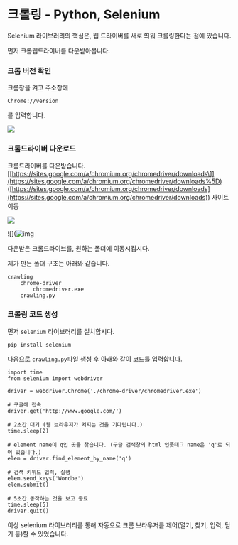 # 크롤링 - Python, Selenium

Selenium 라이브러리의 핵심은, 웹 드라이버를 새로 띄워 크롤링한다는 점에 있습니다.

먼저 크롬웹드라이버를 다운받아봅니다.

### 크롬 버전 확인

크롬창을 켜고 주소창에

```
Chrome://version
```

를 입력합니다.

![](https://k.kakaocdn.net/dn/cMpbD0/btqE2tBUaKU/L7eUeeItvDVBjdAaxxkXrk/img.png)

### 크롬드라이버 다운로드

크롬드라이버를 다운받습니다. \[[https://sites.google.com/a/chromium.org/chromedriver/downloads\]](https://sites.google.com/a/chromium.org/chromedriver/downloads%5D) ([https://sites.google.com/a/chromium.org/chromedriver/downloads](https://sites.google.com/a/chromium.org/chromedriver/downloads)) 사이트 이동



![](https://k.kakaocdn.net/dn/ersB9W/btqE0QyKbrG/WZ8n29SWMqDXSMAKpNcFVK/img.png)



![](![img](https://k.kakaocdn.net/dn/civO1v/btqE00A93IV/79pbK1ikmYofRMpKSrsxR1/img.png)





다운받은 크롬드라이브를, 원하는 폴더에 이동시킵시다.

제가 만든 폴더 구조는 아래와 같습니다.

```
crawling
    chrome-driver
        chromedriver.exe
    crawling.py
```

### 크롤링 코드 생성

먼저 `selenium` 라이브러리를 설치합시다.

```
pip install selenium
```

다음으로 `crawling.py`파일 생성 후 아래와 같이 코드를 입력합니다.

```
import time
from selenium import webdriver

driver = webdriver.Chrome('./chrome-driver/chromedriver.exe')

# 구글에 접속
driver.get('http://www.google.com/')

# 2초간 대기 (웹 브라우저가 켜지는 것을 기다립니다.)
time.sleep(2)

# element name이 q인 곳을 찾습니다. (구글 검색창의 html 인풋태그 name은 'q'로 되어 있습니다.)
elem = driver.find_element_by_name('q')

# 검색 키워드 입력, 실행
elem.send_keys('Wordbe')
elem.submit()

# 5초간 동작하는 것을 보고 종료
time.sleep(5)
driver.quit()
```

이상 selenium 라이브러리를 통해 자동으로 크롬 브라우저를 제어(열기, 찾기, 입력, 닫기 등)할 수 있었습니다.
